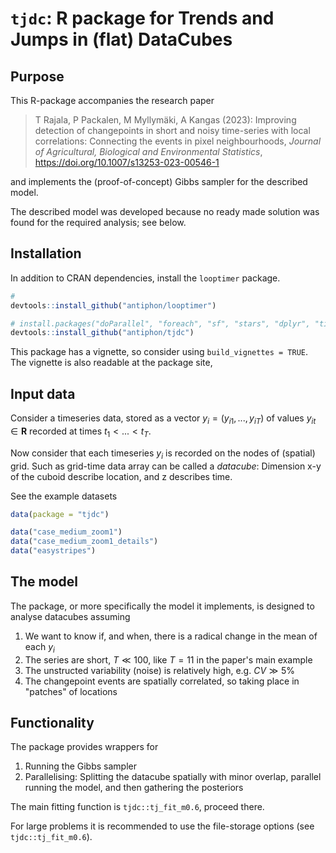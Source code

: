 # `tjdc`: R package for Trends and Jumps in (flat) DataCubes


## Purpose

This R-package accompanies the research paper

> T Rajala, P Packalen, M Myllymäki, A Kangas (2023): Improving detection of changepoints in short and noisy time-series with local correlations: Connecting the events in pixel neighbourhoods, *Journal of Agricultural, Biological and Environmental Statistics*, https://doi.org/10.1007/s13253-023-00546-1
 
and implements the (proof-of-concept) Gibbs sampler for the described model. 

The described model was developed because no ready made solution was found for the required analysis; see below.


## Installation

In addition to CRAN dependencies, install the `looptimer` package.

```r
# 
devtools::install_github("antiphon/looptimer")

# install.packages("doParallel", "foreach", "sf", "stars", "dplyr", "tidyr"))
devtools::install_github("antiphon/tjdc")
```

This package has a vignette, so consider using `build_vignettes = TRUE`. The vignette is also readable at the package site, 


## Input data

Consider a timeseries data, stored as a vector $y_i=(y_{i1},...,y_{iT})$ of values 
$y_{it}\in\mathbf{R}$ recorded at times $t_1 < ... < t_T$. 

Now consider that each timeseries $y_i$ is recorded on the nodes of (spatial) grid. Such as grid-time data array can be called a *datacube*: Dimension x-y of the cuboid describe location, and z describes time. 

See the example datasets

```r
data(package = "tjdc")

data("case_medium_zoom1")
data("case_medium_zoom1_details")
data("easystripes")
```

## The model

The package, or more specifically the model it implements, is designed to analyse datacubes assuming

1. We want to know if, and when, there is a radical change in the mean of each $y_i$
2. The series are short, $T\ll 100$, like $T=11$ in the paper's main example
3. The unstructed variability (noise) is relatively high, e.g. $CV \gg 5\%$
4. The changepoint events are spatially correlated, so taking place in "patches" of locations

## Functionality

The package provides wrappers for 

1. Running the Gibbs sampler
1. Parallelising: Splitting the datacube spatially with minor overlap, parallel running the model, and then gathering the posteriors

The main fitting function is `tjdc::tj_fit_m0.6`, proceed there.

For large problems it is recommended to use the file-storage options (see `tjdc::tj_fit_m0.6`).


